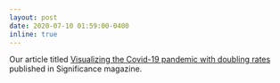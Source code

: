 ```yaml
---
layout: post
date: 2020-07-10 01:59:00-0400
inline: true
---
```


Our article titled [Visualizing the Covid-19 pandemic with doubling rates](https://www.significancemagazine.com/science/676-visualizing-the-covid-19-pandemic-with-doubling-rates) published in Significance magazine.